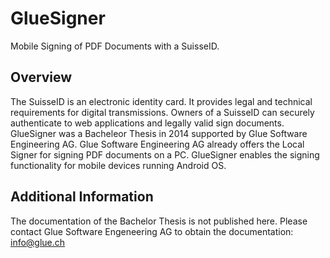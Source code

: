 # GlueSigner
Mobile Signing of PDF Documents with a SuisseID.

## Overview
The SuisseID is an electronic identity card. It provides legal and technical requirements for digital transmissions. Owners of a SuisseID can securely authenticate to web applications and legally valid sign documents.
GlueSigner was a Bacheleor Thesis in 2014 supported by Glue Software Engineering AG. Glue Software Engineering AG already offers the Local Signer for signing PDF documents on a PC.
GlueSigner enables the signing functionality for mobile devices running Android OS.

## Additional Information
The documentation of the Bachelor Thesis is not published here. Please contact Glue Software Engeneering AG to obtain the documentation: info@glue.ch
